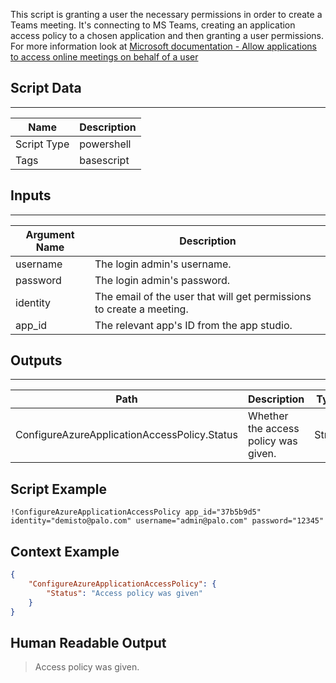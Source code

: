 This script is granting a user the necessary permissions in order to create a Teams meeting.
It's connecting to MS Teams, creating an application access policy to a chosen application and then granting a user permissions.
For more information look at [Microsoft documentation - Allow applications to access online meetings on behalf of a user](https://docs.microsoft.com/en-us/graph/cloud-communication-online-meeting-application-access-policy)

## Script Data
---

| **Name** | **Description** |
| --- | --- |
| Script Type | powershell |
| Tags | basescript |

## Inputs
---

| **Argument Name** | **Description** |
| --- | --- |
| username | The login admin's username. |
| password | The login admin's password. |
| identity | The email of the user that will get permissions to create a meeting. |
| app_id | The relevant app's ID from the app studio. |

## Outputs
---

| **Path** | **Description** | **Type** |
| --- | --- | --- |
| ConfigureAzureApplicationAccessPolicy.Status | Whether the access policy was given. | String |

## Script Example
```!ConfigureAzureApplicationAccessPolicy app_id="37b5b9d5" identity="demisto@palo.com" username="admin@palo.com" password="12345"```

## Context Example
```json
{
    "ConfigureAzureApplicationAccessPolicy": {
        "Status": "Access policy was given"
    }
}
```

## Human Readable Output
>Access policy was given.


